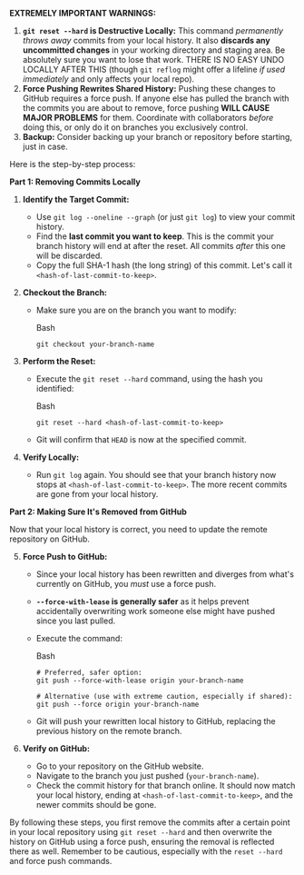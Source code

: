 **EXTREMELY IMPORTANT WARNINGS:**

1. **`git reset --hard` is Destructive Locally:** This command _permanently throws away_ commits from your local history. It also **discards any uncommitted changes** in your working directory and staging area. Be absolutely sure you want to lose that work. THERE IS NO EASY UNDO LOCALLY AFTER THIS (though `git reflog` might offer a lifeline _if used immediately_ and only affects your local repo).
2. **Force Pushing Rewrites Shared History:** Pushing these changes to GitHub requires a force push. If anyone else has pulled the branch with the commits you are about to remove, force pushing **WILL CAUSE MAJOR PROBLEMS** for them. Coordinate with collaborators _before_ doing this, or only do it on branches you exclusively control.
3. **Backup:** Consider backing up your branch or repository before starting, just in case.

Here is the step-by-step process:

**Part 1: Removing Commits Locally**

1. **Identify the Target Commit:**
    
    - Use `git log --oneline --graph` (or just `git log`) to view your commit history.
    - Find the **last commit you want to keep**. This is the commit your branch history will end at after the reset. All commits _after_ this one will be discarded.
    - Copy the full SHA-1 hash (the long string) of this commit. Let's call it `<hash-of-last-commit-to-keep>`.
2. **Checkout the Branch:**
    
    - Make sure you are on the branch you want to modify:
        
        Bash
        
        ```
        git checkout your-branch-name
        ```
        
3. **Perform the Reset:**
    
    - Execute the `git reset --hard` command, using the hash you identified:
        
        Bash
        
        ```
        git reset --hard <hash-of-last-commit-to-keep>
        ```
        
    - Git will confirm that `HEAD` is now at the specified commit.
4. **Verify Locally:**
    
    - Run `git log` again. You should see that your branch history now stops at `<hash-of-last-commit-to-keep>`. The more recent commits are gone from your local history.

**Part 2: Making Sure It's Removed from GitHub**

Now that your local history is correct, you need to update the remote repository on GitHub.

5. **Force Push to GitHub:**
    
    - Since your local history has been rewritten and diverges from what's currently on GitHub, you _must_ use a force push.
    - **`--force-with-lease` is generally safer** as it helps prevent accidentally overwriting work someone else might have pushed since you last pulled.
    - Execute the command:
        
        Bash
        
        ```
        # Preferred, safer option:
        git push --force-with-lease origin your-branch-name
        
        # Alternative (use with extreme caution, especially if shared):
        git push --force origin your-branch-name
        ```
        
    - Git will push your rewritten local history to GitHub, replacing the previous history on the remote branch.
6. **Verify on GitHub:**
    
    - Go to your repository on the GitHub website.
    - Navigate to the branch you just pushed (`your-branch-name`).
    - Check the commit history for that branch online. It should now match your local history, ending at `<hash-of-last-commit-to-keep>`, and the newer commits should be gone.

By following these steps, you first remove the commits after a certain point in your local repository using `git reset --hard` and then overwrite the history on GitHub using a force push, ensuring the removal is reflected there as well. Remember to be cautious, especially with the `reset --hard` and force push commands.
